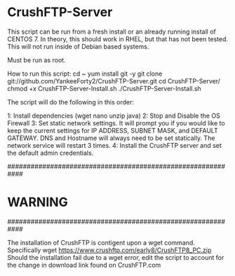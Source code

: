 # CrushFTP-Server
This script can be run from a fresh install or an already running install of CENTOS 7. In theory, this should work in RHEL, but that has not been tested. This will not run inside of Debian based systems.

Must be run as root.

How to run this script:
cd ~
yum install git -y
git clone git://github.com/YankeeForty2/CrushFTP-Server.git
cd CrushFTP-Server/
chmod +x CrushFTP-Server-Install.sh
./CrushFTP-Server-Install.sh

The script will do the following in this order:

1: Install dependencies (wget nano unzip java)
2: Stop and Disable the OS Firewall
3: Set static network settings. It will prompt you if you would like to keep the current settings for IP ADDRESS, SUBNET MASK, and DEFAULT GATEWAY. DNS and Hostname will always need to be set statically. The network service will restart 3 times.
4: Install the CrushFTP server and set the default admin credentials.

############################################################
#                      WARNING                             #
############################################################

The installation of CrushFTP is contigent upon a wget command. Specifically wget https://www.crushftp.com/early8/CrushFTP8_PC.zip
Should the installation fail due to a wget error, edit the script to account for the change in download link found on CrushFTP.com
